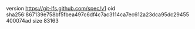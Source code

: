 version https://git-lfs.github.com/spec/v1
oid sha256:867139e758bf5fbea497c6df4c7ac3114ca7ec612a23dca95dc29455400074ad
size 83163
